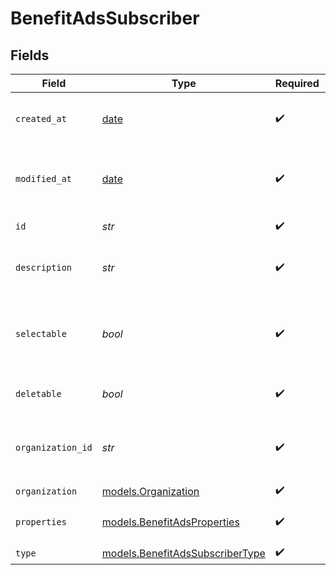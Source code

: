 # BenefitAdsSubscriber


## Fields

| Field                                                                    | Type                                                                     | Required                                                                 | Description                                                              |
| ------------------------------------------------------------------------ | ------------------------------------------------------------------------ | ------------------------------------------------------------------------ | ------------------------------------------------------------------------ |
| `created_at`                                                             | [date](https://docs.python.org/3/library/datetime.html#date-objects)     | :heavy_check_mark:                                                       | Creation timestamp of the object.                                        |
| `modified_at`                                                            | [date](https://docs.python.org/3/library/datetime.html#date-objects)     | :heavy_check_mark:                                                       | Last modification timestamp of the object.                               |
| `id`                                                                     | *str*                                                                    | :heavy_check_mark:                                                       | The ID of the benefit.                                                   |
| `description`                                                            | *str*                                                                    | :heavy_check_mark:                                                       | The description of the benefit.                                          |
| `selectable`                                                             | *bool*                                                                   | :heavy_check_mark:                                                       | Whether the benefit is selectable when creating a product.               |
| `deletable`                                                              | *bool*                                                                   | :heavy_check_mark:                                                       | Whether the benefit is deletable.                                        |
| `organization_id`                                                        | *str*                                                                    | :heavy_check_mark:                                                       | The ID of the organization owning the benefit.                           |
| `organization`                                                           | [models.Organization](../models/organization.md)                         | :heavy_check_mark:                                                       | N/A                                                                      |
| `properties`                                                             | [models.BenefitAdsProperties](../models/benefitadsproperties.md)         | :heavy_check_mark:                                                       | Properties for a benefit of type `ads`.                                  |
| `type`                                                                   | [models.BenefitAdsSubscriberType](../models/benefitadssubscribertype.md) | :heavy_check_mark:                                                       | N/A                                                                      |